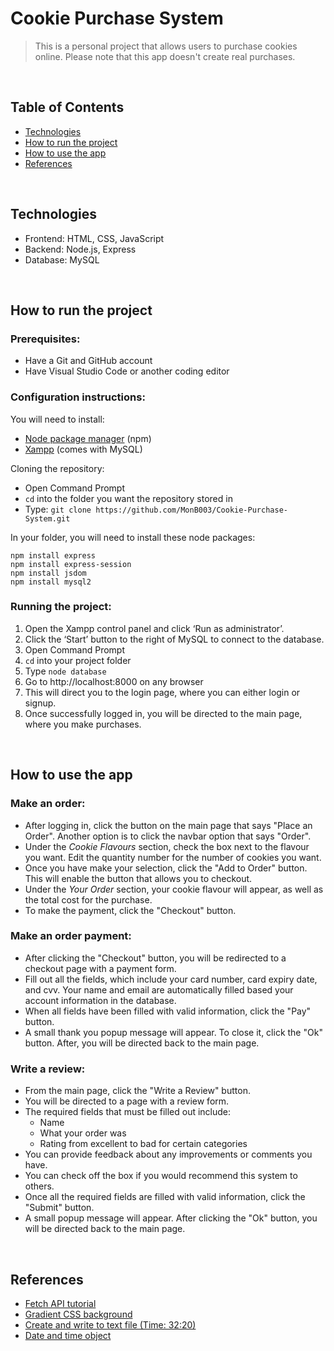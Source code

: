 # Cookie Purchase System
> This is a personal project that allows users to purchase cookies online. Please note that this app doesn't create real purchases.

<br>

## Table of Contents
- [Technologies](#technologies)
- [How to run the project](#how-to-run-project)
- [How to use the app](#how-to-use-app)
- [References](#references)

<br>

## Technologies
* Frontend: HTML, CSS, JavaScript
* Backend: Node.js, Express
* Database: MySQL

<br>

## <a id="how-to-run-project">How to run the project</a>
### Prerequisites:
- Have a Git and GitHub account
- Have Visual Studio Code or another coding editor

### Configuration instructions:

You will need to install:
- [Node package manager](https://nodejs.org/en/download/) (npm)
- [Xampp](https://www.apachefriends.org/download.html) (comes with MySQL)

Cloning the repository:
- Open Command Prompt 
- `cd` into the folder you want the repository stored in
- Type: `git clone https://github.com/MonB003/Cookie-Purchase-System.git`

In your folder, you will need to install these node packages:
```
npm install express 
npm install express-session 
npm install jsdom 
npm install mysql2
```

### Running the project:
1. Open the Xampp control panel and click ‘Run as administrator’.
2. Click the ‘Start’ button to the right of MySQL to connect to the database.
3. Open Command Prompt
4. `cd` into your project folder
5. Type `node database`
6. Go to http://localhost:8000 on any browser
7. This will direct you to the login page, where you can either login or signup.
8. Once successfully logged in, you will be directed to the main page, where you make purchases.

<br>

## <a id="how-to-use-app">How to use the app</a>
### Make an order:
- After logging in, click the button on the main page that says "Place an Order". Another option is to click the navbar option that says "Order".
- Under the *Cookie Flavours* section, check the box next to the flavour you want. Edit the quantity number for the number of cookies you want.
- Once you have make your selection, click the "Add to Order" button. This will enable the button that allows you to checkout.
- Under the *Your Order* section, your cookie flavour will appear, as well as the total cost for the purchase.
- To make the payment, click the "Checkout" button.

### Make an order payment:
- After clicking the "Checkout" button, you will be redirected to a checkout page with a payment form.
- Fill out all the fields, which include your card number, card expiry date, and cvv. Your name and email are automatically filled based your account information in the database.
- When all fields have been filled with valid information, click the "Pay" button.
- A small thank you popup message will appear. To close it, click the "Ok" button. After, you will be directed back to the main page.

### Write a review:
- From the main page, click the "Write a Review" button.
- You will be directed to a page with a review form.
- The required fields that must be filled out include:
  - Name
  - What your order was
  - Rating from excellent to bad for certain categories
- You can provide feedback about any improvements or comments you have. 
- You can check off the box if you would recommend this system to others.
- Once all the required fields are filled with valid information, click the "Submit" button.
- A small popup message will appear. After clicking the "Ok" button, you will be directed back to the main page.

<br>

## <a id="references">References</a>
- [Fetch API tutorial](https://www.youtube.com/watch?v=Kw5tC5nQMRY)
- [Gradient CSS background](https://codepen.io/P1N2O/pen/pyBNzX)
- [Create and write to text file (Time: 32:20)](https://www.youtube.com/watch?v=fBNz5xF-Kx4&t=2604s)
- [Date and time object](https://tecadmin.net/get-current-date-time-javascript/)
